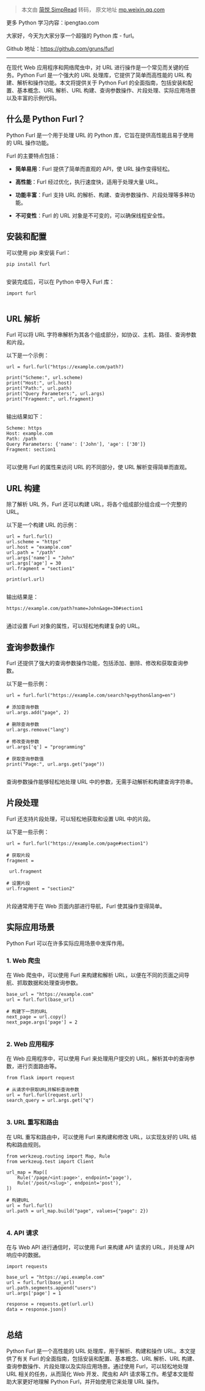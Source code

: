 > 本文由 [简悦 SimpRead](http://ksria.com/simpread/) 转码， 原文地址 [mp.weixin.qq.com](https://mp.weixin.qq.com/s?__biz=Mzg4ODUzNTcxMw==&mid=2247498587&idx=1&sn=36ab164563b621ba763417b58046ffa5&chksm=cffb1495f88c9d83a26310cf0e17c5c38b7d080f6434d38c4066158e0eb85ddf371a2f0dd224&mpshare=1&scene=1&srcid=0201uhAp74GuYtETQ7kpvk5q&sharer_shareinfo=9bb3bd93ebee60536ae41debf133abca&sharer_shareinfo_first=9bb3bd93ebee60536ae41debf133abca#rd)

更多 Python 学习内容：ipengtao.com

大家好，今天为大家分享一个超强的 Python 库 - furl。

Github 地址：https://github.com/gruns/furl

* * *

在现代 Web 应用程序和网络爬虫中，对 URL 进行操作是一个常见而关键的任务。Python Furl 是一个强大的 URL 处理库，它提供了简单而高性能的 URL 构建、解析和操作功能。本文将提供关于 Python Furl 的全面指南，包括安装和配置、基本概念、URL 解析、URL 构建、查询参数操作、片段处理、实际应用场景以及丰富的示例代码。

什么是 Python Furl？
----------------

Python Furl 是一个用于处理 URL 的 Python 库，它旨在提供高性能且易于使用的 URL 操作功能。

Furl 的主要特点包括：

*   **简单易用**：Furl 提供了简单而直观的 API，使 URL 操作变得轻松。
    
*   **高性能**：Furl 经过优化，执行速度快，适用于处理大量 URL。
    
*   **功能丰富**：Furl 支持 URL 的解析、构建、查询参数操作、片段处理等多种功能。
    
*   **不可变性**：Furl 的 URL 对象是不可变的，可以确保线程安全性。
    

安装和配置
-----

可以使用 pip 来安装 Furl：

```
pip install furl


```

安装完成后，可以在 Python 中导入 Furl 库：

```
import furl


```

URL 解析
------

Furl 可以将 URL 字符串解析为其各个组成部分，如协议、主机、路径、查询参数和片段。

以下是一个示例：

```
url = furl.furl("https://example.com/path?)

print("Scheme:", url.scheme)
print("Host:", url.host)
print("Path:", url.path)
print("Query Parameters:", url.args)
print("Fragment:", url.fragment)


```

输出结果如下：

```
Scheme: https
Host: example.com
Path: /path
Query Parameters: {'name': ['John'], 'age': ['30']}
Fragment: section1


```

可以使用 Furl 的属性来访问 URL 的不同部分，使 URL 解析变得简单而直观。

URL 构建
------

除了解析 URL 外，Furl 还可以构建 URL，将各个组成部分组合成一个完整的 URL。

以下是一个构建 URL 的示例：

```
url = furl.furl()
url.scheme = "https"
url.host = "example.com"
url.path = "/path"
url.args['name'] = "John"
url.args['age'] = 30
url.fragment = "section1"

print(url.url)


```

输出结果是：

```
https://example.com/path?name=John&age=30#section1


```

通过设置 Furl 对象的属性，可以轻松地构建复杂的 URL。

查询参数操作
------

Furl 还提供了强大的查询参数操作功能，包括添加、删除、修改和获取查询参数。

以下是一些示例：

```
url = furl.furl("https://example.com/search?q=python&lang=en")

# 添加查询参数
url.args.add("page", 2)

# 删除查询参数
url.args.remove("lang")

# 修改查询参数
url.args['q'] = "programming"

# 获取查询参数值
print("Page:", url.args.get("page"))


```

查询参数操作能够轻松地处理 URL 中的参数，无需手动解析和构建查询字符串。

片段处理
----

Furl 还支持片段处理，可以轻松地获取和设置 URL 中的片段。

以下是一些示例：

```
url = furl.furl("https://example.com/page#section1")

# 获取片段
fragment =

 url.fragment

# 设置片段
url.fragment = "section2"


```

片段通常用于在 Web 页面内部进行导航，Furl 使其操作变得简单。

实际应用场景
------

Python Furl 可以在许多实际应用场景中发挥作用。

### 1. Web 爬虫

在 Web 爬虫中，可以使用 Furl 来构建和解析 URL，以便在不同的页面之间导航、抓取数据和处理查询参数。

```
base_url = "https://example.com"
url = furl.furl(base_url)

# 构建下一页的URL
next_page = url.copy()
next_page.args['page'] = 2


```

### 2. Web 应用程序

在 Web 应用程序中，可以使用 Furl 来处理用户提交的 URL，解析其中的查询参数，进行页面路由等。

```
from flask import request

# 从请求中获取URL并解析查询参数
url = furl.furl(request.url)
search_query = url.args.get("q")


```

### 3. URL 重写和路由

在 URL 重写和路由中，可以使用 Furl 来构建和修改 URL，以实现友好的 URL 结构和路由规则。

```
from werkzeug.routing import Map, Rule
from werkzeug.test import Client

url_map = Map([
    Rule('/page/<int:page>', endpoint='page'),
    Rule('/post/<slug>', endpoint='post'),
])

# 构建URL
url = furl.furl()
url.path = url_map.build("page", values={"page": 2})


```

### 4. API 请求

在与 Web API 进行通信时，可以使用 Furl 来构建 API 请求的 URL，并处理 API 响应中的数据。

```
import requests

base_url = "https://api.example.com"
url = furl.furl(base_url)
url.path.segments.append("users")
url.args['page'] = 1

response = requests.get(url.url)
data = response.json()


```

总结
--

Python Furl 是一个高性能的 URL 处理库，用于解析、构建和操作 URL。本文提供了有关 Furl 的全面指南，包括安装和配置、基本概念、URL 解析、URL 构建、查询参数操作、片段处理以及实际应用场景。通过使用 Furl，可以轻松地处理 URL 相关的任务，从而简化 Web 开发、爬虫和 API 请求等工作。希望本文能帮助大家更好地理解 Python Furl，并开始使用它来处理 URL 操作。